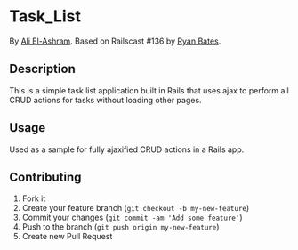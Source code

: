 # Task_List


By [Ali El-Ashram](https://aliel.herokuapp.com).
Based on Railscast #136 by [Ryan Bates](http://railscasts.com/episodes/136-jquery-ajax-revised?view=asciicast).



## Description
This is a simple task list application built in Rails that uses ajax to perform all CRUD actions for tasks without loading other pages.



## Usage

Used as a sample for fully ajaxified CRUD actions in a Rails app.



## Contributing

1. Fork it
2. Create your feature branch (`git checkout -b my-new-feature`)
3. Commit your changes (`git commit -am 'Add some feature'`)
4. Push to the branch (`git push origin my-new-feature`)
5. Create new Pull Request

